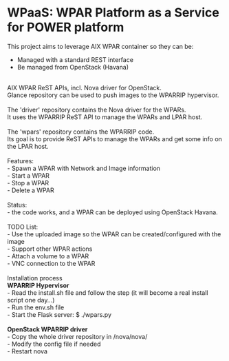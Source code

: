 WPaaS: WPAR Platform as a Service for POWER platform
====================================================

This project aims to leverage AIX WPAR container so they can be:<br/>
- Managed with a standard REST interface<br/>
- Be managed from OpenStack (Havana)</br>
</br>
AIX WPAR ReST APIs, incl. Nova driver for OpenStack.<br />
Glance repository can be used to push images to the WPARRIP hypervisor.<br />
<br />
The 'driver' repository contains the Nova driver for the WPARs.<br />
It uses the WPARRIP ReST API to manage the WPARs and LPAR host.<br />
<br />
The 'wpars' repository contains the WPARRIP code.<br />
Its goal is to provide ReST APIs to manage the WPARs and
get some info on the LPAR host.<br />
<br />
Features:<br />
	- Spawn a WPAR with Network and Image information<br />
	- Start a WPAR<br />
	- Stop a WPAR<br />
	- Delete a WPAR<br />
<br />
Status:<br />
	- the code works, and a WPAR can be deployed using OpenStack Havana.<br />
<br />
TODO List:<br />
	- Use the uploaded image so the WPAR can be created/configured with the image<br />
	- Support other WPAR actions<br />
	- Attach a volume to a WPAR<br />
	- VNC connection to the WPAR<br />
<br />
Installation process<br />
<b>WPARRIP Hypervisor</b><br />
- Read the install.sh file and follow the step (it will become a real install script one day…)<br />
- Run the env.sh file<br />
- Start the Flask server: $ ./wpars.py<br />
<br />
<b>OpenStack WPARRIP driver</b><br />
- Copy the whole driver repository in <openstack>/nova/nova/<br />
- Modify the config file if needed<br />
- Restart nova<br />
<br />